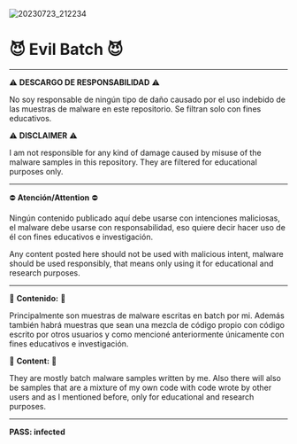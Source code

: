 ![20230723_212234](https://github.com/5kidRo0t/Evil_Batch/assets/137389975/473a7e4a-a584-43ba-a6c3-3288ec4391e3)

# 😈 **Evil Batch** 😈

---

⚠️ **DESCARGO DE RESPONSABILIDAD** ⚠️

No soy responsable de ningún tipo de daño causado por el uso indebido de las muestras de malware en este repositorio. Se filtran solo con fines educativos.

⚠️ **DISCLAIMER** ⚠️

I am not responsible for any kind of damage caused by misuse of the malware samples in this repository.  They are filtered for educational purposes only.

---

⛔ **Atención/Attention** ⛔

Ningún contenido publicado aquí debe usarse con intenciones maliciosas, el malware debe usarse con responsabilidad, eso quiere decir hacer uso de él con fines educativos e investigación.

Any content posted here should not be used with malicious intent, malware should be used responsibly, that means only using it for educational and research purposes.

---

🦠 **Contenido:** 🐛

Principalmente son muestras de malware escritas en batch por mi. Además también habrá muestras que sean una mezcla de código propio con código escrito por otros usuarios y como mencioné anteriormente únicamente con fines educativos e investigación.

🦠 **Content:** 🐛

They are mostly batch malware samples written by me. Also there will also be samples that are a mixture of my own code with code wrote by other users and as I mentioned before, only for educational and research purposes.

---

**PASS: infected**
